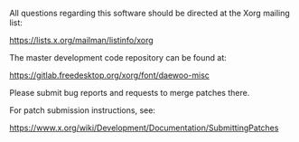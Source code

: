
All questions regarding this software should be directed at the
Xorg mailing list:

  https://lists.x.org/mailman/listinfo/xorg

The master development code repository can be found at:

  https://gitlab.freedesktop.org/xorg/font/daewoo-misc

Please submit bug reports and requests to merge patches there.

For patch submission instructions, see:

  https://www.x.org/wiki/Development/Documentation/SubmittingPatches

